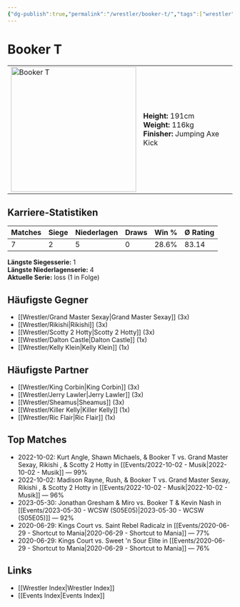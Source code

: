 ```yaml
---
{"dg-publish":true,"permalink":"/wrestler/booker-t/","tags":["wrestler"],"noteIcon":"","created":"2025-08-11T09:33:17.871+02:00"}
---
```



# Booker T

<table>
<tr>
<td><img src="Booker T.png" width="280" alt="Booker T"></td>
<td>
<b>Height:</b> 191cm<br>
<b>Weight:</b> 116kg<br>
<b>Finisher:</b> Jumping Axe Kick<br>
</td>
</tr>
</table>

## Karriere-Statistiken

| Matches | Siege | Niederlagen | Draws | Win % | Ø Rating |
|---------|-------|-------------|-------|-------|-----------|
| 7 | 2 | 5 | 0 | 28.6% | 83.14 |

**Längste Siegesserie:** 1<br>**Längste Niederlagenserie:** 4<br>**Aktuelle Serie:** loss (1 in Folge)


## Häufigste Gegner
- [[Wrestler/Grand Master Sexay\|Grand Master Sexay]] (3x)
- [[Wrestler/Rikishi\|Rikishi]] (3x)
- [[Wrestler/Scotty 2 Hotty\|Scotty 2 Hotty]] (3x)
- [[Wrestler/Dalton Castle\|Dalton Castle]] (1x)
- [[Wrestler/Kelly Klein\|Kelly Klein]] (1x)

## Häufigste Partner
- [[Wrestler/King Corbin\|King Corbin]] (3x)
- [[Wrestler/Jerry Lawler\|Jerry Lawler]] (3x)
- [[Wrestler/Sheamus\|Sheamus]] (3x)
- [[Wrestler/Killer Kelly\|Killer Kelly]] (1x)
- [[Wrestler/Ric Flair\|Ric Flair]] (1x)

## Top Matches
- 2022-10-02: Kurt Angle, Shawn Michaels, & Booker T vs. Grand Master Sexay, Rikishi , & Scotty 2 Hotty in [[Events/2022-10-02 - Musik\|2022-10-02 - Musik]] — 99%
- 2022-10-02: Madison Rayne, Rush, & Booker T vs. Grand Master Sexay, Rikishi , & Scotty 2 Hotty in [[Events/2022-10-02 - Musik\|2022-10-02 - Musik]] — 96%
- 2023-05-30: Jonathan Gresham & Miro vs. Booker T & Kevin Nash in [[Events/2023-05-30 - WCSW (S05E05)\|2023-05-30 - WCSW (S05E05)]] — 92%
- 2020-06-29: Kings Court vs. Saint Rebel Radicalz in [[Events/2020-06-29 - Shortcut to Mania\|2020-06-29 - Shortcut to Mania]] — 77%
- 2020-06-29: Kings Court vs. Sweet 'n Sour Elite in [[Events/2020-06-29 - Shortcut to Mania\|2020-06-29 - Shortcut to Mania]] — 76%

## Links
- [[Wrestler Index\|Wrestler Index]]
- [[Events Index\|Events Index]]
